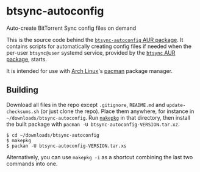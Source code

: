 btsync-autoconfig
=================
Auto-create BitTorrent Sync config files on demand

This is the source code behind the [`btsync-autoconfig` AUR package][aur]. It
contains scripts for automatically creating config files if needed when the
per-user `btsync@user` systemd service, provided by the [`btsync` AUR
package][aur-btsync], starts.

It is intended for use with [Arch Linux][arch]'s [pacman][pacman] package
manager.

[aur]: https://aur.archlinux.org/packages/btsync-autoconfig
[btsync]: http://labs.bittorrent.com/experiments/sync.html
[aur-btsync]: https://aur.archlinux.org/packages/btsync
[arch]: https://www.archlinux.org
[pacman]: https://wiki.archlinux.org/index.php/Pacman

Building
--------

Download all files in the repo except `.gitignore`, `README.md` and
`update-checksums.sh` (or just clone the repo). Place them anywhere, for
instance in `~/downloads/btsync-autoconfig`. Run [`makepkg`][makepkg] in that
directory, then install the built package with
`pacman -U btsync-autoconfig-VERSION.tar.xz`.

    $ cd ~/downloads/btsync-autoconfig
    $ makepkg
    $ packan -U btsync-autoconfig-VERSION.tar.xs

Alternatively, you can use `makepkg -i` as a shortcut combining the last two
commands into one.

[makepkg]: https://wiki.archlinux.org/index.php/Makepkg
